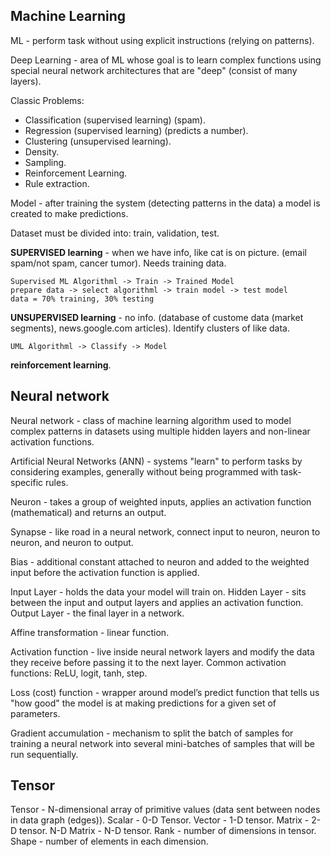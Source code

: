 Machine Learning
-

ML - perform task without using explicit instructions (relying on patterns).

Deep Learning - area of ML whose goal is to learn complex functions
using special neural network architectures that are "deep" (consist of many layers).

Classic Problems:
* Classification (supervised learning) (spam).
* Regression (supervised learning) (predicts a number).
* Clustering (unsupervised learning).
* Density.
* Sampling.
* Reinforcement Learning.
* Rule extraction.

Model - after training the system (detecting patterns in the data)
a model is created to make predictions.

Dataset must be divided into: train, validation, test.

**SUPERVISED learning** - when we have info, like cat is on picture.
(email spam/not spam, cancer tumor).
Needs training data.
````
Supervised ML Algorithml -> Train -> Trained Model
prepare data -> select algorithml -> train model -> test model
data = 70% training, 30% testing
````

**UNSUPERVISED learning** - no info.
(database of custome data (market segments), news.google.com articles).
Identify clusters of like data.
````
UML Algorithml -> Classify -> Model
````

**reinforcement learning**.

## Neural network

Neural network - class of machine learning algorithm used to model complex patterns in datasets
using multiple hidden layers and non-linear activation functions.

Artificial Neural Networks (ANN) - systems "learn" to perform tasks
by considering examples, generally without being programmed with task-specific rules.

Neuron - takes a group of weighted inputs, applies an activation function (mathematical)
and returns an output.

Synapse - like road in a neural network, connect input to neuron, neuron to neuron, and neuron to output.

Bias - additional constant attached to neuron and added to the weighted input
before the activation function is applied.

Input Layer - holds the data your model will train on.
Hidden Layer - sits between the input and output layers and applies an activation function.
Output Layer - the final layer in a network.

Affine transformation - linear function.

Activation function - live inside neural network layers
and modify the data they receive before passing it to the next layer.
Common activation functions: ReLU, logit, tanh, step.

Loss (cost) function - wrapper around model’s predict function that tells us
"how good" the model is at making predictions for a given set of parameters.

Gradient accumulation - mechanism to split the batch of samples for training a neural network
into several mini-batches of samples that will be run sequentially.

## Tensor

Tensor - N-dimensional array of primitive values (data sent between nodes in data graph (edges)).
Scalar - 0-D Tensor.
Vector - 1-D tensor.
Matrix - 2-D tensor.
N-D Matrix - N-D tensor.
Rank - number of dimensions in tensor.
Shape - number of elements in each dimension.
